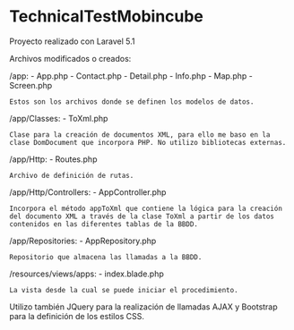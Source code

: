 # TechnicalTestMobincube

Proyecto realizado con Laravel 5.1 

Archivos modificados o creados:

/app:
	- App.php
	- Contact.php
	- Detail.php
	- Info.php
	- Map.php
	- Screen.php

	Estos son los archivos donde se definen los modelos de datos.


/app/Classes:
	- ToXml.php

	Clase para la creación de documentos XML, para ello me baso en la clase DomDocument que incorpora PHP. No utilizo bibliotecas externas.

/app/Http:
	- Routes.php

	Archivo de definición de rutas.


/app/Http/Controllers:
	- AppController.php

	Incorpora el método appToXml que contiene la lógica para la creación del documento XML a través de la clase ToXml a partir de los datos contenidos en las diferentes tablas de la BBDD.

/app/Repositories:
	- AppRepository.php

	Repositorio que almacena las llamadas a la BBDD.	

/resources/views/apps:
	- index.blade.php

	La vista desde la cual se puede iniciar el procedimiento.

Utilizo también JQuery para la realización de llamadas AJAX y Bootstrap para la definición de los estilos CSS.

